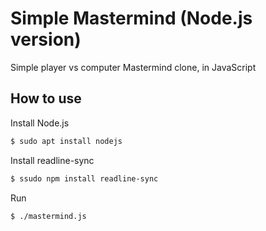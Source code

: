# Simple Mastermind (Node.js version)
Simple player vs computer Mastermind clone, in JavaScript

## How to use
Install Node.js
```bash
$ sudo apt install nodejs
```
Install readline-sync
```bash
$ ssudo npm install readline-sync
```
Run
```bash
$ ./mastermind.js
```